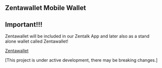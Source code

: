 

 ## Zentawallet Mobile Wallet
 
<!-- CHECKLIST-->

## Important!!!

Zentawallet will be included in our Zentalk App and later also as a stand alone wallet called Zentawallet!

[Zentawallet](https://github.com/ZentaChain/Zentalk-Mobile-Android)

[This project is under active development, there may be breaking changes.]
